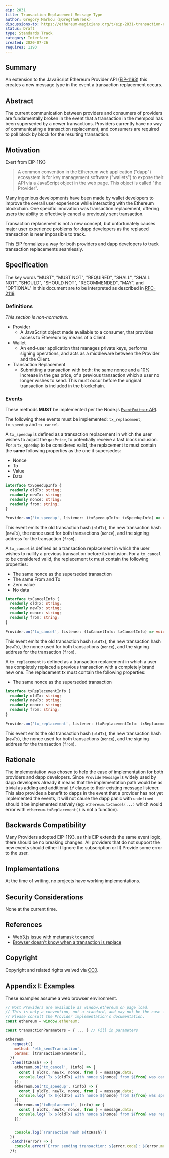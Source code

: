 ```yaml
---
eip: 2831
title: Transaction Replacement Message Type
author: Gregory Markou (@GregTheGreek)
discussions-to: https://ethereum-magicians.org/t/eip-2831-transaction-replacement-message-type/4448
status: Draft
type: Standards Track
category: Interface
created: 2020-07-26
requires: 1193
---
```


## Summary

An extension to the JavaScript Ethereum Provider API ([EIP-1193](./eip-1193.md)) this creates a new message type in the event a transaction replacement occurs.

## Abstract

The current communication between providers and consumers of providers are fundamentally broken in the event that a transaction in the mempool has been superseded by a newer transactions. Providers currently have no way of communicating a transaction replacement, and consumers are required to poll block by block for the resulting transaction.

## Motivation

Exert from EIP-1193
> A common convention in the Ethereum web application ("dapp") ecosystem is for key management software ("wallets") to expose their API via a JavaScript object in the web page.
This object is called "the Provider".

Many ingenious developments have been made by wallet developers to improve the overall user experience while interacting with the Ethereum blockchain. One specific innovation was transaction replacement, offering users the ability to effectively cancel a previously sent transaction.

Transaction replacement is not a new concept, but unfortunately causes major user experience problems for dapp developers as the replaced transaction is near impossible to track. 

This EIP formalizes a way for both providers and dapp developers to track transaction replacements seamlessly.

## Specification

The key words "MUST", "MUST NOT", "REQUIRED", "SHALL", "SHALL NOT", "SHOULD", "SHOULD NOT", "RECOMMENDED", "MAY", and "OPTIONAL" in this document are to be interpreted as described in [RFC-2119](https://www.ietf.org/rfc/rfc2119.txt).

### Definitions

_This section is non-normative._

- Provider
  - A JavaScript object made available to a consumer, that provides access to Ethereum by means of a Client.
- Wallet
  - An end-user application that manages private keys, performs signing operations, and acts as a middleware between the Provider and the Client.
- Transaction Replacement
  - Submitting a transaction with both: the same nonce and a 10% increase in the gas price, of a previous transaction which a user no longer wishes to send. This must occur before the original transaction is included in the blockchain.

### Events

These methods **MUST** be implemented per the Node.js [`EventEmitter` API](https://nodejs.org/api/events.html).

The following three events must be implemented: `tx_replacement`, `tx_speedup` and `tx_cancel`.

A `tx_speedup` is defined as a transaction replacement in which the user wishes to adjust the `gasPrice`, to potentially receive a fast block inclusion. For a `tx_speedup` to be considered valid, the replacement tx must contain the **same** following properties as the one it supersedes:
- Nonce
- To
- Value
- Data

```typescript
interface txSpeedupInfo {
  readonly oldTx: string;
  readonly newTx: string;
  readonly nonce: string;
  readonly from: string;
}

Provider.on('tx_speedup', listener: (txSpeedupInfo: txSpeedupInfo) => void): Provider;
```
This event emits the old transaction hash (`oldTx`), the new transaction hash (`newTx`), the nonce used for both transactions (`nonce`), and the signing address for the transaction (`from`).

A `tx_cancel` is defined as a transaction replacement in which the user wishes to nullify a previous transaction before its inclusion. For a `tx_cancel` to be considered valid, the replacement tx must contain the following properties:
- The same nonce as the superseded transaction
- The same From and To
- Zero value
- No data

```typescript
interface txCancelInfo {
  readonly oldTx: string;
  readonly newTx: string;
  readonly nonce: string;
  readonly from: string;
}

Provider.on('tx_cancel', listener: (txCancelInfo: txCancelInfo) => void): Provider;
```
This event emits the old transaction hash (`oldTx`), the new transaction hash (`newTx`), the nonce used for both transactions (`nonce`), and the signing address for the transaction (`from`).

A `tx_replacement` is defined as a transaction replacement in which a user has completely replaced a previous transaction with a completely brand new one. The replacement tx must contain the following properties:
- The same nonce as the superseded transaction

```typescript
interface txReplacementInfo {
  readonly oldTx: string;
  readonly newTx: string;
  readonly nonce: string;
  readonly from: string;
}

Provider.on('tx_replacement', listener: (txReplacementInfo: txReplacementInfo) => void): Provider;
```
This event emits the old transaction hash (`oldTx`), the new transaction hash (`newTx`), the nonce used for both transactions (`nonce`), and the signing address for the transaction (`from`).

## Rationale

The implementation was chosen to help the ease of implementation for both providers and dapp developers. Since `ProviderMessage` is widely used by dapp developers already it means that the implementation path would be as trivial as adding and additional `if` clause to their existing message listener. This also provides a benefit to dapps in the event that a provider has not yet implemented the events, it will not cause the dapp panic with `undefined` should it be implemented natively (eg: `ethereum.txCancel(...)` which would error with `ethereum.txReplacement()` is not a function).

## Backwards Compatibility

Many Providers adopted EIP-1193, as this EIP extends the same event logic, there should be no breaking changes. All providers that do not support the new events should either I) Ignore the subscription or II) Provide some error to the user.

## Implementations

At the time of writing, no projects have working implementations.

## Security Considerations

None at the current time.

## References

- [Web3.js issue with metamask tx cancel](https://github.com/ethereum/web3.js/issues/3585)
- [Browser doesn't know when a transaction is replace](https://github.com/MetaMask/metamask-extension/issues/3347)

## Copyright

Copyright and related rights waived via [CC0](https://creativecommons.org/publicdomain/zero/1.0/).

## Appendix I: Examples

These examples assume a web browser environment.

```javascript
// Most Providers are available as window.ethereum on page load.
// This is only a convention, not a standard, and may not be the case in practice.
// Please consult the Provider implementation's documentation.
const ethereum = window.ethereum;

const transactionParameters = { ... } // Fill in parameters

ethereum
  .request({ 
    method: 'eth_sendTransaction',
    params: [transactionParameters],
  })
  .then((txHash) => {
    ethereum.on('tx_cancel', (info) => {
      const { oldTx, newTx, nonce, from } = message.data;
      console.log(`Tx ${oldTx} with nonce ${nonce} from ${from} was cancelled, the new hash is ${newTx}`)
    });
    ethereum.on('tx_speedup', (info) => {
      const { oldTx, newTx, nonce, from } = message.data;
      console.log(`Tx ${oldTx} with nonce ${nonce} from ${from} was sped up, the new hash is ${newTx}`)
    });
    ethereum.on('txReplacement', (info) => {
      const { oldTx, newTx, nonce, from } = message.data;
      console.log(`Tx ${oldTx} with nonce ${nonce} from ${from} was replaced, the new hash is ${newTx}`)
    });


    console.log(`Transaction hash ${txHash}`)
  })
  .catch((error) => {
    console.error(`Error sending transaction: ${error.code}: ${error.message}`);
  });

```
